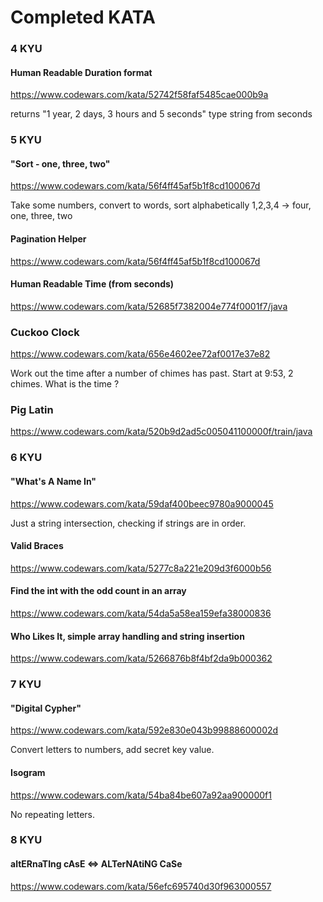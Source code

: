 # Completed KATA

### 4 KYU

#### Human Readable Duration format 
https://www.codewars.com/kata/52742f58faf5485cae000b9a

returns "1 year, 2 days, 3 hours and 5 seconds" type string from seconds

### 5 KYU

#### "Sort - one, three, two"
https://www.codewars.com/kata/56f4ff45af5b1f8cd100067d

Take some numbers, convert to words, sort alphabetically 1,2,3,4 -> four, one, three, two

#### Pagination Helper
https://www.codewars.com/kata/56f4ff45af5b1f8cd100067d

#### Human Readable Time (from seconds)
https://www.codewars.com/kata/52685f7382004e774f0001f7/java

### Cuckoo Clock
https://www.codewars.com/kata/656e4602ee72af0017e37e82

Work out the time after a number of chimes has past. Start at 9:53, 2 chimes. What is the time ?

### Pig Latin
https://www.codewars.com/kata/520b9d2ad5c005041100000f/train/java

### 6 KYU 

#### "What's A Name In"
https://www.codewars.com/kata/59daf400beec9780a9000045

Just a string intersection, checking if strings are in order.

#### Valid Braces
https://www.codewars.com/kata/5277c8a221e209d3f6000b56

#### Find the int with the odd count in an array
https://www.codewars.com/kata/54da5a58ea159efa38000836

#### Who Likes It, simple array handling and string insertion
https://www.codewars.com/kata/5266876b8f4bf2da9b000362

### 7 KYU

#### "Digital Cypher"
https://www.codewars.com/kata/592e830e043b99888600002d

Convert letters to numbers, add secret key value.

#### Isogram
https://www.codewars.com/kata/54ba84be607a92aa900000f1

No repeating letters.


### 8 KYU
#### altERnaTIng cAsE <=> ALTerNAtiNG CaSe
https://www.codewars.com/kata/56efc695740d30f963000557

